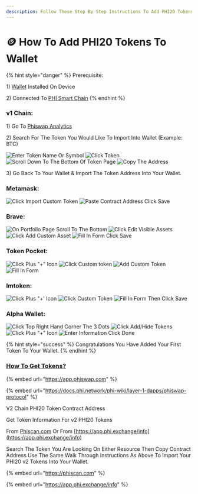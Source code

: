 ```yaml
---
description: Follow These Step By Step Instructions To Add PHI20 Tokens To Any Wallet
---
```


# 🪙 How To Add PHI20 Tokens To Wallet

{% hint style="danger" %}
Prerequisite:&#x20;

1\) [Wallet](../../) Installed On Device&#x20;

2\) Connected To [PHI Smart Chain](./)
{% endhint %}

### v1 Chain:

1\) Go To [Phiswap Analytics ](https://info.phiswap.com)

2\) Search For The Token You Would Like To Import Into Wallet (Example: BTC)

![Enter Token Name Or Symbol](../../../../.gitbook/assets/IMG\_4691.jpg) ![Click Token](../../../../.gitbook/assets/IMG\_4692.jpg) ![Scroll Down To The Bottom Of Token Page](../../../../.gitbook/assets/IMG\_4693.jpg) ![Copy The Address](../../../../.gitbook/assets/IMG\_4694.jpg)

3\)  Go Back To Your Wallet & Import The Token Address Into Your Wallet.

### &#x20;Metamask:

![Click Import Custom Token](../../../../.gitbook/assets/IMG\_4696.jpg) ![Paste Contract Address Click Save](../../../../.gitbook/assets/IMG\_4697.jpg)

### Brave:

![On Portfolio Page Scroll To The Bottom](<../../../../.gitbook/assets/IMG\_4703 2.jpg>) ![Click Edit Visible Assets](../../../../.gitbook/assets/IMG\_4704.jpg) ![Click Add Custom Asset](../../../../.gitbook/assets/IMG\_4695.jpg) ![Fill In Form Click Save](../../../../.gitbook/assets/IMG\_4698.jpg)

### Token Pocket:

![Click Plus "+" Icon ](../../../../.gitbook/assets/IMG\_4699.jpg) ![Click Custom token](../../../../.gitbook/assets/IMG\_4700.jpg) ![Add Custom Token](../../../../.gitbook/assets/IMG\_4701.jpg) ![Fill In Form](../../../../.gitbook/assets/IMG\_4702.jpg)

### Imtoken:

![Click Plus "+' Icon](../../../../.gitbook/assets/IMG\_4718.jpg) ![Click Custom Token](../../../../.gitbook/assets/IMG\_4719.jpg) ![Fill In Form Then Click Save](../../../../.gitbook/assets/IMG\_4720.jpg)

### Alpha Wallet:

![Click Top Right Hand Corner The 3 Dots](../../../../.gitbook/assets/IMG\_4722.jpg) ![Click Add/Hide Tokens](../../../../.gitbook/assets/IMG\_4723.jpg) ![Click Plus "+" Icon](../../../../.gitbook/assets/IMG\_4724.jpg) ![Enter Information Click Done](../../../../.gitbook/assets/IMG\_4726.jpg)

{% hint style="success" %}
&#x20;Congratulations You Have Added Your First Token To Your Wallet.
{% endhint %}

### [How To Get Tokens?](https://app.phiswap.com)&#x20;

{% embed url="https://app.phiswap.com" %}

{% embed url="https://docs.phi.network/phi-wiki/layer-1-dapps/phiswap-protocol" %}



V2 Chain PHI20 Token Contract Address

Get Token Information For v2 PHI20 Tokens&#x20;

From [Phiscan.com](https://phiscan.com) Or From [https://app.phi.exchange/info](https://app.phi.exchange/info)

Search The Token You Are Looking On Either Resource Then Copy Contract Address Use The Same Walk Through Instructions As Above To Import Your PHI20 v2 Tokens Into Your Wallet.&#x20;

{% embed url="https://phiscan.com" %}

{% embed url="https://app.phi.exchange/info" %}
